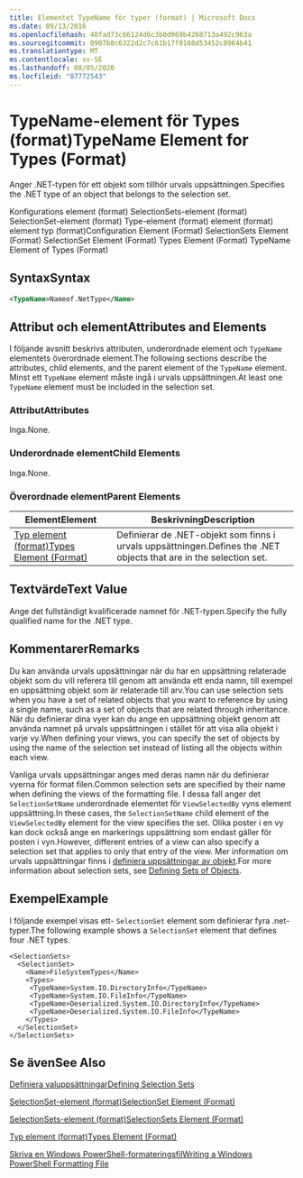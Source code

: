 ```yaml
---
title: Elementet TypeName för typer (format) | Microsoft Docs
ms.date: 09/13/2016
ms.openlocfilehash: 40fad73c66124d6c3b0d969b4268713a492c963a
ms.sourcegitcommit: 0907b8c6322d2c7c61b17f8168d53452c8964b41
ms.translationtype: MT
ms.contentlocale: sv-SE
ms.lasthandoff: 08/05/2020
ms.locfileid: "87772543"
---
```

# <a name="typename-element-for-types-format"></a><span data-ttu-id="cf77b-102">TypeName-element för Types (format)</span><span class="sxs-lookup"><span data-stu-id="cf77b-102">TypeName Element for Types (Format)</span></span>

<span data-ttu-id="cf77b-103">Anger .NET-typen för ett objekt som tillhör urvals uppsättningen.</span><span class="sxs-lookup"><span data-stu-id="cf77b-103">Specifies the .NET type of an object that belongs to the selection set.</span></span>

<span data-ttu-id="cf77b-104">Konfigurations element (format) SelectionSets-element (format) SelectionSet-element (format) Type-element (format) element (format) element typ (format)</span><span class="sxs-lookup"><span data-stu-id="cf77b-104">Configuration Element (Format) SelectionSets Element (Format) SelectionSet Element (Format) Types Element (Format) TypeName Element of Types (Format)</span></span>

## <a name="syntax"></a><span data-ttu-id="cf77b-105">Syntax</span><span class="sxs-lookup"><span data-stu-id="cf77b-105">Syntax</span></span>

```xml
<TypeName>Nameof.NetType</Name>
```

## <a name="attributes-and-elements"></a><span data-ttu-id="cf77b-106">Attribut och element</span><span class="sxs-lookup"><span data-stu-id="cf77b-106">Attributes and Elements</span></span>

<span data-ttu-id="cf77b-107">I följande avsnitt beskrivs attributen, underordnade element och `TypeName` elementets överordnade element.</span><span class="sxs-lookup"><span data-stu-id="cf77b-107">The following sections describe the attributes, child elements, and the parent element of the `TypeName` element.</span></span> <span data-ttu-id="cf77b-108">Minst ett `TypeName` element måste ingå i urvals uppsättningen.</span><span class="sxs-lookup"><span data-stu-id="cf77b-108">At least one `TypeName` element must be included in the selection set.</span></span>

### <a name="attributes"></a><span data-ttu-id="cf77b-109">Attribut</span><span class="sxs-lookup"><span data-stu-id="cf77b-109">Attributes</span></span>

<span data-ttu-id="cf77b-110">Inga.</span><span class="sxs-lookup"><span data-stu-id="cf77b-110">None.</span></span>

### <a name="child-elements"></a><span data-ttu-id="cf77b-111">Underordnade element</span><span class="sxs-lookup"><span data-stu-id="cf77b-111">Child Elements</span></span>

<span data-ttu-id="cf77b-112">Inga.</span><span class="sxs-lookup"><span data-stu-id="cf77b-112">None.</span></span>

### <a name="parent-elements"></a><span data-ttu-id="cf77b-113">Överordnade element</span><span class="sxs-lookup"><span data-stu-id="cf77b-113">Parent Elements</span></span>

|<span data-ttu-id="cf77b-114">Element</span><span class="sxs-lookup"><span data-stu-id="cf77b-114">Element</span></span>|<span data-ttu-id="cf77b-115">Beskrivning</span><span class="sxs-lookup"><span data-stu-id="cf77b-115">Description</span></span>|
|-------------|-----------------|
|[<span data-ttu-id="cf77b-116">Typ element (format)</span><span class="sxs-lookup"><span data-stu-id="cf77b-116">Types Element (Format)</span></span>](./types-element-for-selectionset-format.md)|<span data-ttu-id="cf77b-117">Definierar de .NET-objekt som finns i urvals uppsättningen.</span><span class="sxs-lookup"><span data-stu-id="cf77b-117">Defines the .NET objects that are in the selection set.</span></span>|

## <a name="text-value"></a><span data-ttu-id="cf77b-118">Textvärde</span><span class="sxs-lookup"><span data-stu-id="cf77b-118">Text Value</span></span>

<span data-ttu-id="cf77b-119">Ange det fullständigt kvalificerade namnet för .NET-typen.</span><span class="sxs-lookup"><span data-stu-id="cf77b-119">Specify the fully qualified name for the .NET type.</span></span>

## <a name="remarks"></a><span data-ttu-id="cf77b-120">Kommentarer</span><span class="sxs-lookup"><span data-stu-id="cf77b-120">Remarks</span></span>

<span data-ttu-id="cf77b-121">Du kan använda urvals uppsättningar när du har en uppsättning relaterade objekt som du vill referera till genom att använda ett enda namn, till exempel en uppsättning objekt som är relaterade till arv.</span><span class="sxs-lookup"><span data-stu-id="cf77b-121">You can use selection sets when you have a set of related objects that you want to reference by using a single name, such as a set of objects that are related through inheritance.</span></span> <span data-ttu-id="cf77b-122">När du definierar dina vyer kan du ange en uppsättning objekt genom att använda namnet på urvals uppsättningen i stället för att visa alla objekt i varje vy.</span><span class="sxs-lookup"><span data-stu-id="cf77b-122">When defining your views, you can specify the set of objects by using the name of the selection set instead of listing all the objects within each view.</span></span>

<span data-ttu-id="cf77b-123">Vanliga urvals uppsättningar anges med deras namn när du definierar vyerna för format filen.</span><span class="sxs-lookup"><span data-stu-id="cf77b-123">Common selection sets are specified by their name when defining the views of the formatting file.</span></span> <span data-ttu-id="cf77b-124">I dessa fall anger det `SelectionSetName` underordnade elementet för `ViewSelectedBy` vyns element uppsättning.</span><span class="sxs-lookup"><span data-stu-id="cf77b-124">In these cases, the `SelectionSetName` child element of the `ViewSelectedBy` element for the view specifies the set.</span></span> <span data-ttu-id="cf77b-125">Olika poster i en vy kan dock också ange en markerings uppsättning som endast gäller för posten i vyn.</span><span class="sxs-lookup"><span data-stu-id="cf77b-125">However, different entries of a view can also specify a selection set that applies to only that entry of the view.</span></span> <span data-ttu-id="cf77b-126">Mer information om urvals uppsättningar finns i [definiera uppsättningar av objekt](./defining-selection-sets.md).</span><span class="sxs-lookup"><span data-stu-id="cf77b-126">For more information about selection sets, see [Defining Sets of Objects](./defining-selection-sets.md).</span></span>

## <a name="example"></a><span data-ttu-id="cf77b-127">Exempel</span><span class="sxs-lookup"><span data-stu-id="cf77b-127">Example</span></span>

<span data-ttu-id="cf77b-128">I följande exempel visas ett- `SelectionSet` element som definierar fyra .net-typer.</span><span class="sxs-lookup"><span data-stu-id="cf77b-128">The following example shows a `SelectionSet` element that defines four .NET types.</span></span>

```
<SelectionSets>
  <SelectionSet>
    <Name>FileSystemTypes</Name>
    <Types>
     <TypeName>System.IO.DirectoryInfo</TypeName>
     <TypeName>System.IO.FileInfo</TypeName>
     <TypeName>Deserialized.System.IO.DirectoryInfo</TypeName>
     <TypeName>Deserialized.System.IO.FileInfo</TypeName>
    </Types>
  </SelectionSet>
</SelectionSets>
```

## <a name="see-also"></a><span data-ttu-id="cf77b-129">Se även</span><span class="sxs-lookup"><span data-stu-id="cf77b-129">See Also</span></span>

[<span data-ttu-id="cf77b-130">Definiera valuppsättningar</span><span class="sxs-lookup"><span data-stu-id="cf77b-130">Defining Selection Sets</span></span>](./defining-selection-sets.md)

[<span data-ttu-id="cf77b-131">SelectionSet-element (format)</span><span class="sxs-lookup"><span data-stu-id="cf77b-131">SelectionSet Element (Format)</span></span>](./selectionset-element-format.md)

[<span data-ttu-id="cf77b-132">SelectionSets-element (format)</span><span class="sxs-lookup"><span data-stu-id="cf77b-132">SelectionSets Element (Format)</span></span>](./selectionsets-element-format.md)

[<span data-ttu-id="cf77b-133">Typ element (format)</span><span class="sxs-lookup"><span data-stu-id="cf77b-133">Types Element (Format)</span></span>](./types-element-for-selectionset-format.md)

[<span data-ttu-id="cf77b-134">Skriva en Windows PowerShell-formateringsfil</span><span class="sxs-lookup"><span data-stu-id="cf77b-134">Writing a Windows PowerShell Formatting File</span></span>](./writing-a-powershell-formatting-file.md)
